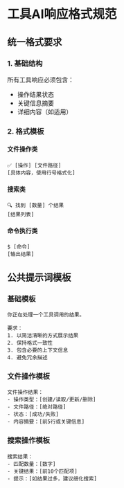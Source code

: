 # 工具AI响应格式规范

## 统一格式要求

### 1. 基础结构
所有工具响应必须包含：
- 操作结果状态
- 关键信息摘要
- 详细内容（如适用）

### 2. 格式模板

#### 文件操作类
```
✅ [操作] [文件路径]
[具体内容，使用行号格式化]
```

#### 搜索类
```
🔍 找到 [数量] 个结果
[结果列表]
```

#### 命令执行类
```
$ [命令]
[输出结果]
```

## 公共提示词模板

### 基础模板
```
你正在处理一个工具调用的结果。

要求：
1. 以简洁清晰的方式展示结果
2. 保持格式一致性
3. 包含必要的上下文信息
4. 避免冗余描述
```

### 文件操作模板
```
文件操作结果：
- 操作类型：[创建/读取/更新/删除]
- 文件路径：[绝对路径]
- 状态：[成功/失败]
- 内容摘要：[前5行或关键信息]
```

### 搜索操作模板
```
搜索结果：
- 匹配数量：[数字]
- 关键结果：[前10个匹配项]
- 提示：[如结果过多，建议细化搜索]
```